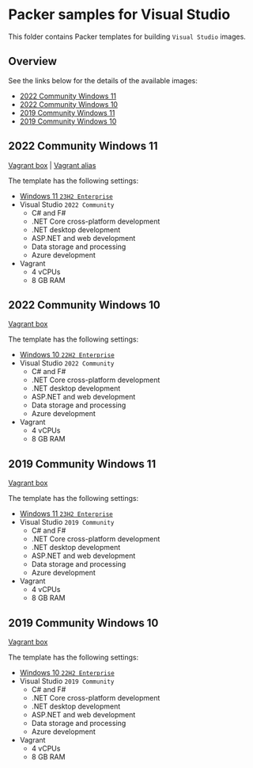 # Packer samples for Visual Studio

This folder contains Packer templates for building `Visual Studio` images.

## Overview

See the links below for the details of the available images:

- [2022 Community Windows 11](#2022-community-windows-11)
- [2022 Community Windows 10](#2022-community-windows-10)
- [2019 Community Windows 11](#2019-community-windows-11)
- [2019 Community Windows 10](#2019-community-windows-10)

## 2022 Community Windows 11

[Vagrant box](https://app.vagrantup.com/gusztavvargadr/boxes/visual-studio-2022-community-windows-11) | [Vagrant alias](https://app.vagrantup.com/gusztavvargadr/boxes/visual-studio)  

The template has the following settings:

- [Windows 11 `23H2 Enterprise`](../windows-11/README.md#23h2-enterprise)
- Visual Studio `2022 Community`
  - C# and F#
  - .NET Core cross-platform development
  - .NET desktop development
  - ASP.NET and web development
  - Data storage and processing
  - Azure development
- Vagrant
  - 4 vCPUs
  - 8 GB RAM

## 2022 Community Windows 10

[Vagrant box](https://app.vagrantup.com/gusztavvargadr/boxes/visual-studio-2022-community-windows-10)  

The template has the following settings:

- [Windows 10 `22H2 Enterprise`](../windows-10/README.md#22h2-enterprise)
- Visual Studio `2022 Community`
  - C# and F#
  - .NET Core cross-platform development
  - .NET desktop development
  - ASP.NET and web development
  - Data storage and processing
  - Azure development
- Vagrant
  - 4 vCPUs
  - 8 GB RAM

## 2019 Community Windows 11

[Vagrant box](https://app.vagrantup.com/gusztavvargadr/boxes/visual-studio-2019-community-windows-11)  

The template has the following settings:

- [Windows 11 `23H2 Enterprise`](../windows-11/README.md#23h2-enterprise)
- Visual Studio `2019 Community`
  - C# and F#
  - .NET Core cross-platform development
  - .NET desktop development
  - ASP.NET and web development
  - Data storage and processing
  - Azure development
- Vagrant
  - 4 vCPUs
  - 8 GB RAM

## 2019 Community Windows 10

[Vagrant box](https://app.vagrantup.com/gusztavvargadr/boxes/visual-studio-2019-community-windows-10)  

The template has the following settings:

- [Windows 10 `22H2 Enterprise`](../windows-10/README.md#22h2-enterprise)
- Visual Studio `2019 Community`
  - C# and F#
  - .NET Core cross-platform development
  - .NET desktop development
  - ASP.NET and web development
  - Data storage and processing
  - Azure development
- Vagrant
  - 4 vCPUs
  - 8 GB RAM
